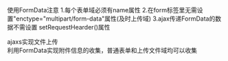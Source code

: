 




使用FormData注意
1.每个表单域必须有name属性
2.在form标签里无需设置"enctype="multipart/form-data"属性(及时上传域)
3.ajax传递FormData的数据不需设置 setRequestHearder()属性




ajaxs实现文件上传   
利用FormData实现附件信息的收集，普通表单和上传文件域均可以收集

